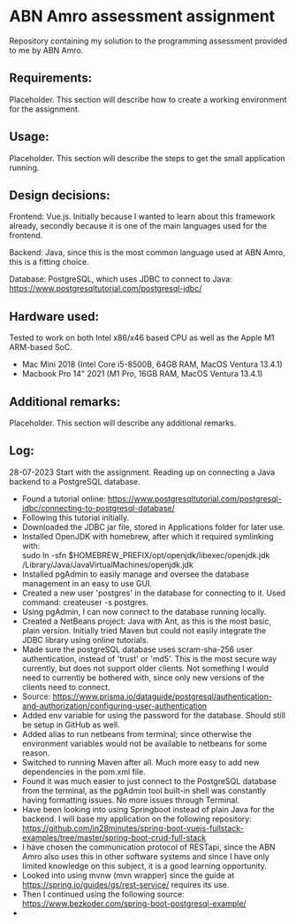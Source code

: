 # ABN Amro assessment assignment
Repository containing my solution to the programming assessment provided to me by ABN Amro.

## Requirements:
Placeholder. This section will describe how to create a working environment for the assignment.

## Usage:
Placeholder. This section will describe the steps to get the small application running.

## Design decisions:
Frontend: Vue.js. Initially because I wanted to learn about this framework already, secondly because it is one of the main languages used for the frontend.  

Backend: Java, since this is the most common language used at ABN Amro, this is a fitting choice.  

Database: PostgreSQL, which uses JDBC to connect to Java: https://www.postgresqltutorial.com/postgresql-jdbc/  

## Hardware used:
Tested to work on both Intel x86/x46 based CPU as well as the Apple M1 ARM-based SoC.
- Mac Mini 2018 (Intel Core i5-8500B, 64GB RAM, MacOS Ventura 13.4.1)
- Macbook Pro 14" 2021 (M1 Pro, 16GB RAM, MacOS Ventura 13.4.1)

## Additional remarks:
Placeholder. This section will describe any additional remarks.

## Log:

28-07-2023
Start with the assignment. Reading up on connecting a Java backend to a PostgreSQL database.
- Found a tutorial online: https://www.postgresqltutorial.com/postgresql-jdbc/connecting-to-postgresql-database/
- Following this tutorial initially.
- Downloaded the JDBC jar file, stored in Applications folder for later use.
- Installed OpenJDK with homebrew, after which it required symlinking with:  
  sudo ln -sfn $HOMEBREW_PREFIX/opt/openjdk/libexec/openjdk.jdk /Library/Java/JavaVirtualMachines/openjdk.jdk
- Installed pgAdmin to easily manage and oversee the database management in an easy to use GUI.
- Created a new user 'postgres' in the database for connecting to it. Used command: createuser -s postgres.
- Using pgAdmin, I can now connect to the database running locally.
- Created a NetBeans project: Java with Ant, as this is the most basic, plain version. Initially tried Maven but could not easily integrate the JDBC library using online tutorials.
- Made sure the postgreSQL database uses scram-sha-256 user authentication, instead of 'trust' or 'md5'. This is the most secure way currently, but does not support older clients. Not something I would need to currently be bothered with, since only new versions of the clients need to connect.
- Source: https://www.prisma.io/dataguide/postgresql/authentication-and-authorization/configuring-user-authentication
- Added env variable for using the password for the database. Should still be setup in GitHub as well.
- Added alias to run netbeans from terminal; since otherwise the environment variables would not be available to netbeans for some reason.
- Switched to running Maven after all. Much more easy to add new dependencies in the pom.xml file.
- Found it was much easier to just connect to the PostgreSQL database from the terminal, as the pgAdmin tool built-in shell was constantly having formatting issues. No more issues through Terminal.
- Have been looking into using Springboot instead of plain Java for the backend. I will base my application on the following repository: https://github.com/in28minutes/spring-boot-vuejs-fullstack-examples/tree/master/spring-boot-crud-full-stack
- I have chosen the communication protocol of RESTapi, since the ABN Amro also uses this in other software systems and since I have only limited knowledge on this subject, it is a good learning opportunity.
- Looked into using mvnw (mvn wrapper) since the guide at https://spring.io/guides/gs/rest-service/ requires its use.
- Then I continued using the following source: https://www.bezkoder.com/spring-boot-postgresql-example/
- 